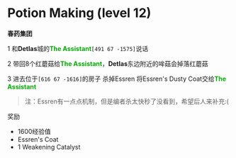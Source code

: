 # Potion Making (level 12)
**春药集团**

1 和**Detlas**城的<font color=00AA00>**The Assistant**</font>`[491 67 -1575]`说话

2 带回8个红蘑菇给<font color=00AA00>**The Assistant**</font>，**Detlas**东边附近的哞菇会掉落红蘑菇

3 进去位于`[616 67 -1616]`的房子 杀掉Essren 将Essren's Dusty Coat交给<font color=00AA00>**The Assistant**</font>

>注：Essren有一点点机制，但是编者杀太快秒了没看到，希望后人来补充:(

奖励

+ 1600经验值 
+ Essren's Coat
+ 1 Weakening Catalyst